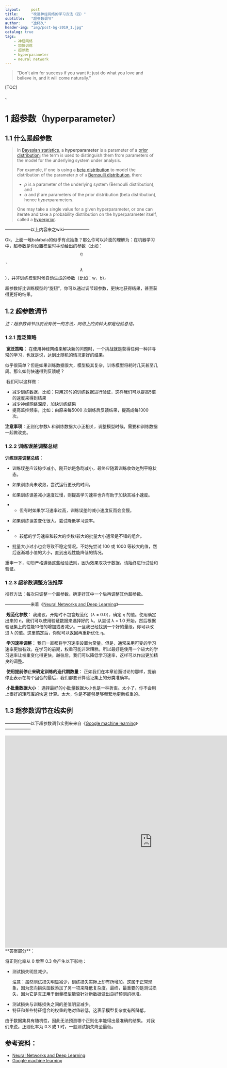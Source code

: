 ```yaml
---
layout:     post
title:      "改进神经⽹络的学习⽅法（四）"
subtitle:   "超参数调节"
author:     "逸杯久"
header-img: "img/post-bg-2019_1.jpg"
catalog: true
tags:
    - 神经网络
    - 加快训练
    - 超参数
    - hyperparameter
    - neural network
---
```


> “Don't aim for success if you want it; just do what you love and believe in, and it will come naturally.”



[TOC]

、



# 1 超参数（hyperparameter）



## 1.1 什么是超参数
> In [Bayesian statistics](https://en.wikipedia.org/wiki/Bayesian_statistics), a **hyperparameter** is a parameter of a [prior distribution](https://en.wikipedia.org/wiki/Prior_distribution); the term is used to distinguish them from parameters of the model for the underlying system under analysis.
>
> For example, if one is using a [beta distribution](https://en.wikipedia.org/wiki/Beta_distribution) to model the distribution of the parameter *p* of a [Bernoulli distribution](https://en.wikipedia.org/wiki/Bernoulli_distribution), then:
>
> - *p* is a parameter of the underlying system (Bernoulli distribution), and
> - *α* and *β* are parameters of the prior distribution (beta distribution), hence *hyper*parameters.
>
> One may take a single value for a given hyperparameter, or one can iterate and take a probability distribution on the hyperparameter itself, called a [hyperprior](https://en.wikipedia.org/wiki/Hyperprior).

——————以上内容来之wiki——————

​	Ok，上面一堆balabala的似乎有点抽象？那么你可以片面的理解为：在机器学习中，超参数是你设置模型时手动给出的参数（比如：$$\eta$$，$$\lambda$$），并非训练模型时候自动生成的参数（比如：w，b）。

​	超参数好比训练模型的“旋钮”，你可以通过调节超参数，更快地获得结果，甚至获得更好的结果。



## 1.2 超参数调节

​	*注：超参数调节目前没有统一的方法，网络上的资料大都是经验总结。*

### 1.2.1 宽泛策略

​	**宽泛策略**： 在使⽤神经⽹络来解决新的问题时，⼀个挑战就是获得任何⼀种⾮寻常的学习，也就是说，达到⽐随机的情况更好的结果。 

​	似乎很简单？但是如果训练数据很大，模型极其复杂，训练模型将耗时几天甚至几周。那么如何快速得到反馈呢？

​	我们可以这样做：

- 减少训练数据，比如：只用20%的训练数据进行验证，这样我们可以提高5倍的速度来得到结果
- 减少神经网络深度，加快训练结果
- 提高监控频率，比如：由原来每5000 次训练后反馈结果，提高成每1000 次。

**注意事项**：正则化参数λ  和训练数据大小正相关，调整模型时候，需要和训练数据一起做改变。

### 1.2.2 训练误差调整总结

**训练误差调整总结：**

- 训练误差应该稳步减小，刚开始是急剧减小，最终应随着训练收敛达到平稳状态。
- 如果训练尚未收敛，尝试运行更长的时间。
- 如果训练误差减小速度过慢，则提高学习速率也许有助于加快其减小速度。

- - 但有时如果学习速率过高，训练误差的减小速度反而会变慢。

- 如果训练误差变化很大，尝试降低学习速率。

- - 较低的学习速率和较大的步数/较大的批量大小通常是不错的组合。

- 批量大小过小也会导致不稳定情况。不妨先尝试 100 或 1000 等较大的值，然后逐渐减小值的大小，直到出现性能降低的情况。

重申一下，切勿严格遵循这些经验法则，因为效果取决于数据。请始终进行试验和验证。

### 1.2.3 超参数调整方法推荐

​	推荐方法：每次只调整一个超参数，确定好其中一个后再调整其他超参数。

——————来着《[Neural Networks and Deep Learning](http://neuralnetworksanddeeplearning.com/chap1.html)》——————

​	**规范化参数**： 我建议，开始时不包含规范化（λ = 0.0），确定 η 的值。使⽤确定出来的 η，我们可以使⽤验证数据来选择好的 λ。从尝试 λ = 1.0 开始，然后根据验证集上的性能10倍的增加或者减少。⼀旦我已经找到⼀个好的量级，你可以改进 λ 的值。这⾥搞定后，你就可以返回再重新优化 η。 

​	**学习速率调整**： 我们⼀直都将学习速率设置为常量。但是，通常采⽤可变的学习速率更加有效。在学习的前期，权重可能⾮常糟糕。所以最好是使⽤⼀个较⼤的学习速率让权重变化得更快。越往后，我们可以降低学习速率，这样可以作出更加精良的调整。 

​	**使⽤提前停⽌来确定训练的迭代期数量**： 正如我们在本章前⾯讨论的那样，提前停⽌表⽰在每个回合的最后，我们都要计算验证集上的分类准确率。 

​	**⼩批量数据⼤⼩**： 选择最好的⼩批量数据⼤⼩也是⼀种折衷。太⼩了，你不会⽤上很好的矩阵库的快速
计算。太⼤，你是不能够⾜够频繁地更新权重的。 



## 1.3 超参数调节在线实例

——————以下超参数调节实例来来自《[Google machine learning](https://developers.google.cn/machine-learning/crash-course/regularization-for-simplicity/playground-exercise-examining-l2-regularization)》——————

<div class="mlcc-scrollable-iframe-container">
  <iframe scrolling="no" style="width: 970px; height: 700px" class="inherit-locale" frameborder="0" src="https://developers.google.cn/machine-learning/crash-course/playground/?utm_source=engedu&amp;utm_medium=ss&amp;utm_campaign=mlcc&amp;hl=zh-cn#activation=linear&amp;regularization=L2&amp;batchSize=10&amp;dataset=gauss&amp;regDataset=reg-plane&amp;learningRate=0.03&amp;regularizationRate=0&amp;noise=50&amp;networkShape=&amp;seed=0.48288&amp;showTestData=false&amp;discretize=false&amp;percTrainData=10&amp;x=true&amp;y=true&amp;xTimesY=true&amp;xSquared=true&amp;ySquared=true&amp;cosX=false&amp;sinX=true&amp;cosY=false&amp;sinY=true&amp;collectStats=true&amp;problem=classification&amp;initZero=false&amp;hideText=true&amp;dataset_hide=false&amp;percTrainData_hide=false&amp;noise_hide=false&amp;batchSize_hide=false&amp;xTimesY_hide=false&amp;xSquared_hide=false&amp;ySquared_hide=false&amp;sinX_hide=false&amp;sinY_hide=false&amp;activation_hide=true&amp;learningRate_hide=false&amp;regularization_hide=false&amp;regularizationRate_hide=false&amp;numHiddenLayers_hide=true&amp;problem_hide=true&amp;tutorial=dp-regularization-for-simplicity-l2&amp;goalTrainTestDiffMaxThresholdFirst=0.085&amp;goalTrainTestDiffMinThresholdFirst=0.012"></iframe>
</div>
**答案部分**：

<p>将正则化率从 0 增至 0.3 会产生以下影响：</p>

<ul>
  <li><p>测试损失明显减少。</p>
  <p class="note">注意：虽然测试损失明显减少，训练损失实际上却有所增加。<em></em>这属于正常现象，因为您向损失函数添加了另一项来降低复杂度。最终，最重要的是测试损失，因为它是真正用于衡量模型能否针对新数据做出良好预测的标准。</p>
  </li>
  <li>测试损失与训练损失之间的差值明显减少。</li>
  <li>特征和某些特征组合的权重的绝对值较低，这表示模型复杂度有所降低。</li>
</ul>

<p>由于数据集具有随机性，因此无法预测哪个正则化率能得出最准确的结果。
对我们来说，正则化率为 0.3 或 1 时，一般测试损失降至最低。</p>

## 参考资料：

- [Neural Networks and Deep Learning](http://neuralnetworksanddeeplearning.com/chap1.html)
- [Google machine learning](https://developers.google.cn/machine-learning/crash-course/regularization-for-simplicity/playground-exercise-examining-l2-regularization)